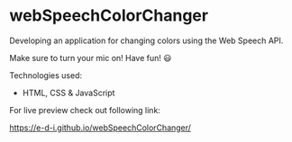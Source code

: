 # webSpeechColorChanger

Developing an application for changing colors using the Web Speech API.

Make sure to turn your mic on! Have fun! 😃

Technologies used:

- HTML, CSS & JavaScript

For live preview check out following link:

https://e-d-i.github.io/webSpeechColorChanger/
